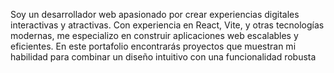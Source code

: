 Soy un desarrollador web apasionado por crear experiencias digitales interactivas y atractivas. Con experiencia en React, Vite, y otras tecnologías modernas, me especializo en construir aplicaciones web escalables y eficientes. En este portafolio encontrarás proyectos que muestran mi habilidad para combinar un diseño intuitivo con una funcionalidad robusta
